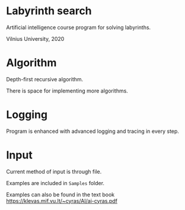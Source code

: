 # Labyrinth search
Artificial intelligence course program for solving labyrinths. 

Vilnius University, 2020

# Algorithm
Depth-first recursive algorithm.

There is space for implementing more algorithms.

# Logging
Program is enhanced with advanced logging and tracing in every step.

# Input
Current method of input is through file.

Examples are included in `Samples` folder.

Examples can also be found in the text book https://klevas.mif.vu.lt/~cyras/AI/ai-cyras.pdf
